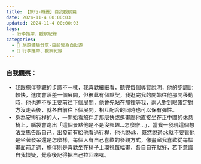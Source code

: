```yaml
---
title: 【旅行-概要】自我觀察篇
date: 2024-11-4 00:00:03
updated: 2024-11-4 00:00:03
tags:
  - 行李攜帶、觀察紀錄
categories: 
  - 🌴 旅遊體驗分享-目前皆為自助遊
  - 🥥 行李攜帶、觀察紀錄
---
```

>	
<!-- more -->

### 自我觀察：
+ 我跟旅伴參觀的步調不一樣，我喜歡細細看，聽完每個導覽說明，他的步調比較快，進度會落差一個展間，但彼此有個默契，我逛完我的開始往他那間移動時，他也差不多正要前往下個展間，他會先站在那裡等我，兩人對到眼確定對方沒走丟後，就各自前往下個展間，相互配合的同時也可以保有彈性。
+ 身為安排行程的人，一開始看旅伴走那麼快或逛畫廊他直接坐在正中間的休息椅上，腦袋會跑出「這個景點他是不是沒興趣...怎麼辦...」，當我一發現這個想法立馬告訴自己，出發前有給他看過行程，他也說ok，既然說過ok就不要管他是坐著發呆還是怎麼樣，每個人有自己喜歡的參觀方式，像畫廊我喜歡從每幅畫面前走過，旅伴則是喜歡坐在椅子上環視每幅畫，各自自在就好，若下意識自我懷疑，覺察後記得把自己拉回來嘿。



